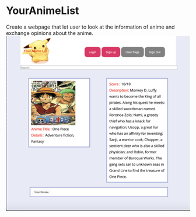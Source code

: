 # YourAnimeList
Create a webpage that let user to look at the information of anime and exchange opinions about the anime.
![Image of home](https://github.com/andrewlee29/YourAnimeList/blob/master/Sample/anime.png)
